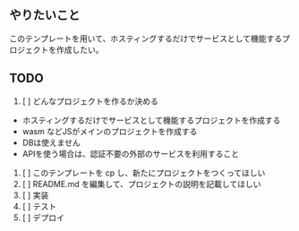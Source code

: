 ## やりたいこと
このテンプレートを用いて、ホスティングするだけでサービスとして機能するプロジェクトを作成したい。
## TODO
1. [ ] どんなプロジェクトを作るか決める
  - ホスティングするだけでサービスとして機能するプロジェクトを作成する
  - wasm などJSがメインのプロジェクトを作成する
  - DBは使えません
  - APIを使う場合は、認証不要の外部のサービスを利用すること
1. [ ] このテンプレートを cp し、新たにプロジェクトをつくってほしい
1. [ ] README.md を編集して、プロジェクトの説明を記載してほしい
1. [ ] 実装
1. [ ] テスト
1. [ ] デプロイ

